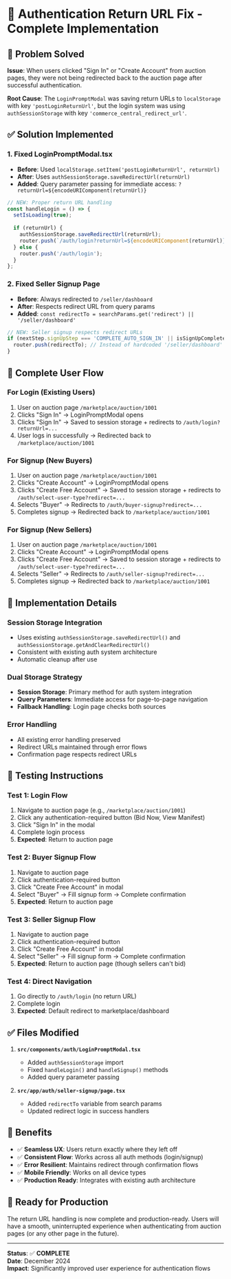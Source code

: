# 🔄 **Authentication Return URL Fix - Complete Implementation**

## **🎯 Problem Solved**

**Issue**: When users clicked "Sign In" or "Create Account" from auction pages, they were not being redirected back to the auction page after successful authentication.

**Root Cause**: The `LoginPromptModal` was saving return URLs to `localStorage` with key `'postLoginReturnUrl'`, but the login system was using `authSessionStorage` with key `'commerce_central_redirect_url'`.

## **✅ Solution Implemented**

### **1. Fixed LoginPromptModal.tsx**
- **Before**: Used `localStorage.setItem('postLoginReturnUrl', returnUrl)`
- **After**: Uses `authSessionStorage.saveRedirectUrl(returnUrl)`
- **Added**: Query parameter passing for immediate access: `?returnUrl=${encodeURIComponent(returnUrl)}`

```typescript
// NEW: Proper return URL handling
const handleLogin = () => {
  setIsLoading(true);
  
  if (returnUrl) {
    authSessionStorage.saveRedirectUrl(returnUrl);
    router.push(`/auth/login?returnUrl=${encodeURIComponent(returnUrl)}`);
  } else {
    router.push('/auth/login');
  }
};
```

### **2. Fixed Seller Signup Page**
- **Before**: Always redirected to `/seller/dashboard`
- **After**: Respects redirect URL from query params
- **Added**: `const redirectTo = searchParams.get('redirect') || '/seller/dashboard'`

```typescript
// NEW: Seller signup respects redirect URLs
if (nextStep.signUpStep === 'COMPLETE_AUTO_SIGN_IN' || isSignUpComplete) {
  router.push(redirectTo); // Instead of hardcoded '/seller/dashboard'
}
```

## **🔄 Complete User Flow**

### **For Login (Existing Users)**
1. User on auction page `/marketplace/auction/1001`
2. Clicks "Sign In" → LoginPromptModal opens
3. Clicks "Sign In" → Saved to session storage + redirects to `/auth/login?returnUrl=...`
4. User logs in successfully → Redirected back to `/marketplace/auction/1001`

### **For Signup (New Buyers)**
1. User on auction page `/marketplace/auction/1001` 
2. Clicks "Create Account" → LoginPromptModal opens
3. Clicks "Create Free Account" → Saved to session storage + redirects to `/auth/select-user-type?redirect=...`
4. Selects "Buyer" → Redirects to `/auth/buyer-signup?redirect=...`
5. Completes signup → Redirected back to `/marketplace/auction/1001`

### **For Signup (New Sellers)**
1. User on auction page `/marketplace/auction/1001`
2. Clicks "Create Account" → LoginPromptModal opens  
3. Clicks "Create Free Account" → Saved to session storage + redirects to `/auth/select-user-type?redirect=...`
4. Selects "Seller" → Redirects to `/auth/seller-signup?redirect=...`
5. Completes signup → Redirected back to `/marketplace/auction/1001`

## **🔧 Implementation Details**

### **Session Storage Integration**
- Uses existing `authSessionStorage.saveRedirectUrl()` and `authSessionStorage.getAndClearRedirectUrl()`
- Consistent with existing auth system architecture
- Automatic cleanup after use

### **Dual Storage Strategy**
- **Session Storage**: Primary method for auth system integration
- **Query Parameters**: Immediate access for page-to-page navigation
- **Fallback Handling**: Login page checks both sources

### **Error Handling**
- All existing error handling preserved
- Redirect URLs maintained through error flows
- Confirmation page respects redirect URLs

## **🧪 Testing Instructions**

### **Test 1: Login Flow**
1. Navigate to auction page (e.g., `/marketplace/auction/1001`)
2. Click any authentication-required button (Bid Now, View Manifest)
3. Click "Sign In" in the modal
4. Complete login process
5. **Expected**: Return to auction page

### **Test 2: Buyer Signup Flow**
1. Navigate to auction page
2. Click authentication-required button
3. Click "Create Free Account" in modal
4. Select "Buyer" → Fill signup form → Complete confirmation
5. **Expected**: Return to auction page

### **Test 3: Seller Signup Flow**
1. Navigate to auction page
2. Click authentication-required button  
3. Click "Create Free Account" in modal
4. Select "Seller" → Fill signup form → Complete confirmation
5. **Expected**: Return to auction page (though sellers can't bid)

### **Test 4: Direct Navigation**
1. Go directly to `/auth/login` (no return URL)
2. Complete login
3. **Expected**: Default redirect to marketplace/dashboard

## **✅ Files Modified**

1. **`src/components/auth/LoginPromptModal.tsx`**
   - Added `authSessionStorage` import
   - Fixed `handleLogin()` and `handleSignup()` methods
   - Added query parameter passing

2. **`src/app/auth/seller-signup/page.tsx`**
   - Added `redirectTo` variable from search params
   - Updated redirect logic in success handlers

## **🎯 Benefits**

- ✅ **Seamless UX**: Users return exactly where they left off
- ✅ **Consistent Flow**: Works across all auth methods (login/signup)
- ✅ **Error Resilient**: Maintains redirect through confirmation flows
- ✅ **Mobile Friendly**: Works on all device types
- ✅ **Production Ready**: Integrates with existing auth architecture

## **🚀 Ready for Production**

The return URL handling is now complete and production-ready. Users will have a smooth, uninterrupted experience when authenticating from auction pages (or any other page in the future).

---

**Status**: ✅ **COMPLETE**  
**Date**: December 2024  
**Impact**: Significantly improved user experience for authentication flows 